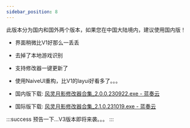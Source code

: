 ```yaml
---
sidebar_position: 8
---
```


此版本分为国内和国外两个版本，如果您在中国大陆境内，建议使用国内版！

- 界面稍微比V1好那么一丢丢
- 去掉了本地游戏识别
- 支持修改器一键更新了
- 使用NaiveUI重构，比V1的layui好看多了。。。

- 国内版下载: [风灵月影修改器合集\_2.0.0.230922.exe - 蓝奏云](https://biuaxia.lanzouq.com/iqb5I19gzj7i)
- 国际版下载: [风灵月影修改器合集\_2.1.0.231019.exe - 蓝奏云](https://biuaxia.lanzouq.com/i53z01c8sdtc)

:::success
预告一下...V3版本即将来袭。。。
:::
